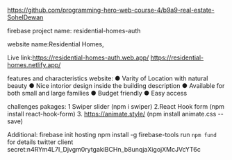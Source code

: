 https://github.com/programming-hero-web-course-4/b9a9-real-estate-SohelDewan

firebase project name: residential-homes-auth

website name:Residential Homes,

Live link:https://residential-homes-auth.web.app/
 https://residential-homes.netlify.app/

 features and characteristics website:
 ● Varity of Location with natural beauty
 ● Nice intorior design inside the building description
 ● Available for both small and large families
 ● Budget friendly 
 ● Easy access
 
challenges pakages: 1 Swiper slider (npm i swiper)
2.React Hook form (npm install react-hook-form)
3. https://animate.style/ (npm install animate.css --save)


Additional:
firebase init hosting 
npm install -g firebase-tools 
run `npm fund` for details
twitter client secret:n4RYm4L7I_Djvgm0rytgakiBCHn_b8unqjaXigojXMcJVcYT6c